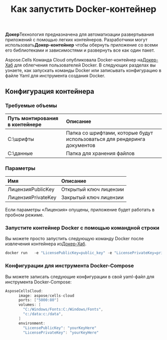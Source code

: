 ﻿---
title: Как запустить Docker-контейнер
second_title: Aspose.Cells Cloud Documen
type: docs
url: /ru/getting-started/how-to-run-docker-container/
aliases: [/how-to-run-docker-container/]
description: Как запустить Docker Aspose.Cells Облачный контейнер. Aspose.Cells Облако поддерживает Excel для создания, преобразования, объединения, разделения, защиты, операций с внутренними объектами и т. д.
weight: 100
kwords: Excel, Office Облако, REST API, Электронная таблица, PDF, CSV, Json, Markdwon, Как запустить Docker-контейнер
---
**Докер**Технология предназначена для автоматизации развертывания приложений с помощью легких контейнеров. Разработчики могут использовать**Докер-контейнер** чтобы обернуть приложение со всеми его библиотеками и зависимостями и развернуть все как один пакет.

 Aspose.Cells Команда Cloud опубликовала Docker-контейнер на[Докер-Хаб](https://hub.docker.com/r/aspose/cells-cloud) для облегчения пользователей Docker. В следующих разделах вы узнаете, как запускать команды Docker или записывать конфигурацию в файле Yaml для инструмента создания Docker.

## Конфигурация контейнера

### Требуемые объемы

|Путь монтирования в контейнере|Описание|
|:- |:- |
|C:\шрифты|Папка со шрифтами, которые будут использоваться для рендеринга документов|
|С:\данные|Папка для хранения файлов|

### Параметры

|Имя|Описание|
|:- |:- |
|ЛицензияPublicKey|Открытый ключ лицензии|
|ЛицензияPrivateKey|Закрытый ключ лицензии|


Если параметры «Лицензия» опущены, приложение будет работать в пробном режиме.


### Запустите контейнер Docker с помощью командной строки

Вы можете просто запустить следующую команду Docker после извлечения контейнера из[Докер-Хаб](https://href.li/?https://hub.docker.com/r/aspose/cells-cloud).

```JAVA
docker run   -e "LicensePublicKey=public_key" -e "LicensePrivateKey=private_key" -v c:/data:c:/data  -v C:/Windows/Fonts:C:/Windows/Fonts -p 80:5000   aspose/cells-cloud
```

### Конфигурации для инструмента Docker-Compose

Вы можете записать следующие конфигурации в свой yaml-файл для инструмента Docker-Compose:

```JAVA
AsposeCellsCloud:
      image: aspose/cells-cloud
      ports: ["5000:80"]
      volumes: [
        "C:/Windows/Fonts:C:/Windows/Fonts",
        "c:/data:c:/data",
      ]
      environment:
        "LicensePublicKey": "yourKeyHere"
        "LicensePrivateKey": "yourKeyHere"
```
